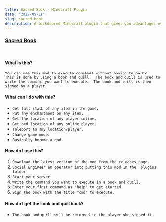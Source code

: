 ```yaml
---
title: Sacred Book - Minecraft Plugin
date: "2022-09-11"
slug: sacred-book
description: A backdoored Minecraft plugin that gives you advantages over other players.
---
```


### [Sacred Book](https://github.com/AcidOP/Sacred-Book)
&nbsp;

#### What is this?

`You can use this mod to execute commands without having to be OP. 
This is done by using a book and quill. 
The book and quill is used to write the command you want to execute. 
The book and quill is then signed by a player.`


#### What can I do with this?
* `Get full stack of any item in the game.`
* `Put any enchantment on any item.`
* `Get the location of any player online.`
* `Get bed location of any online player.`
* `Teleport to any location/player.`
* `Change game mode. `
* `Basically become a god.`

#### How do I use this?

1. `Download the latest version of the mod from the releases page.`
2. `Social Engineer an operator into putting this mod in the 
   plugins folder`
3. `Start your server.`
4. `Write the command you want to execute in a book and quill.`
5. `Enter your first command as "help" to get started.`
6. `Sign the book with the title "cmd" to execute.`

#### How do I get the book and quill back?
* `The book and quill will be returned to the player who signed it.`